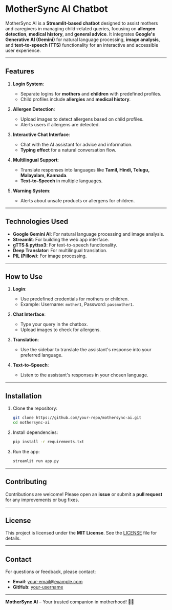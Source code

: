 # MotherSync AI Chatbot

MotherSync AI is a **Streamlit-based chatbot** designed to assist mothers and caregivers in managing child-related queries, focusing on **allergen detection**, **medical history**, and **general advice**. It integrates **Google's Generative AI (Gemini)** for natural language processing, **image analysis**, and **text-to-speech (TTS)** functionality for an interactive and accessible user experience.

---

## **Features**

1. **Login System**:
   - Separate logins for **mothers** and **children** with predefined profiles.
   - Child profiles include **allergies** and **medical history**.

2. **Allergen Detection**:
   - Upload images to detect allergens based on child profiles.
   - Alerts users if allergens are detected.

3. **Interactive Chat Interface**:
   - Chat with the AI assistant for advice and information.
   - **Typing effect** for a natural conversation flow.

4. **Multilingual Support**:
   - Translate responses into languages like **Tamil, Hindi, Telugu, Malayalam, Kannada**.
   - **Text-to-Speech** in multiple languages.

5. **Warning System**:
   - Alerts about unsafe products or allergens for children.

---

## **Technologies Used**

- **Google Gemini AI**: For natural language processing and image analysis.
- **Streamlit**: For building the web app interface.
- **gTTS & pyttsx3**: For text-to-speech functionality.
- **Deep Translator**: For multilingual translation.
- **PIL (Pillow)**: For image processing.

---

## **How to Use**

1. **Login**:
   - Use predefined credentials for mothers or children.
   - Example: Username: `mother1`, Password: `passmother1`.

2. **Chat Interface**:
   - Type your query in the chatbox.
   - Upload images to check for allergens.

3. **Translation**:
   - Use the sidebar to translate the assistant's response into your preferred language.

4. **Text-to-Speech**:
   - Listen to the assistant's responses in your chosen language.

---

## **Installation**

1. Clone the repository:
   ```bash
   git clone https://github.com/your-repo/mothersync-ai.git
   cd mothersync-ai
   ```

2. Install dependencies:
   ```bash
   pip install -r requirements.txt
   ```

3. Run the app:
   ```bash
   streamlit run app.py
   ```

---

## **Contributing**

Contributions are welcome! Please open an **issue** or submit a **pull request** for any improvements or bug fixes.

---

## **License**

This project is licensed under the **MIT License**. See the [LICENSE](LICENSE) file for details.

---

## **Contact**

For questions or feedback, please contact:
- **Email**: your-email@example.com
- **GitHub**: [your-username](https://github.com/your-username)

---

**MotherSync AI** – Your trusted companion in motherhood! 🤱✨
